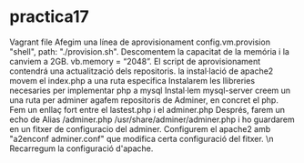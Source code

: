 # practica17
Vagrant file 
Afegim una línea de aprovisionament config.vm.provision "shell", path: "./provision.sh".
Descomentem la capacitat de la memória i la canviem a 2GB.
vb.memory = “2048”.
El script de aprovisionament contendrá una actualització dels repositoris.
la instal·lació de apache2
 movem el index.php a una ruta especifica
 Instalarem les llibreries necesaries per implementar php a mysql
Instal·lem mysql-server
creem un una ruta per adminer
agafem repositoris de Adminer, en concret el php.
Fem un enllaç fort entre el lastest.php i el adminer.php
Després, farem un echo de Alias /adminer.php /usr/share/adminer/adminer.php i ho guardarem en un fitxer de configuracio del adminer.
Configurem el apache2 amb "a2enconf adminer.conf" que modifica certa configuració del fitxer. \n
Recarregum la configuració d'apache.
